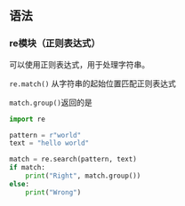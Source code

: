 ## 语法

### re模块（正则表达式）

可以使用正则表达式，用于处理字符串。

`re.match()` 从字符串的起始位置匹配正则表达式

`match.group()`返回的是

```python
import re

pattern = r"world"
text = "hello world"

match = re.search(pattern, text)
if match:
    print("Right", match.group())
else:
    print("Wrong")
```





